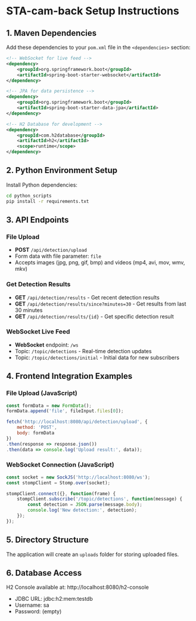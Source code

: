 # STA-cam-back Setup Instructions

## 1. Maven Dependencies

Add these dependencies to your `pom.xml` file in the `<dependencies>` section:

```xml
<!-- WebSocket for live feed -->
<dependency>
    <groupId>org.springframework.boot</groupId>
    <artifactId>spring-boot-starter-websocket</artifactId>
</dependency>

<!-- JPA for data persistence -->
<dependency>
    <groupId>org.springframework.boot</groupId>
    <artifactId>spring-boot-starter-data-jpa</artifactId>
</dependency>

<!-- H2 Database for development -->
<dependency>
    <groupId>com.h2database</groupId>
    <artifactId>h2</artifactId>
    <scope>runtime</scope>
</dependency>
```

## 2. Python Environment Setup

Install Python dependencies:
```bash
cd python_scripts
pip install -r requirements.txt
```

## 3. API Endpoints

### File Upload
- **POST** `/api/detection/upload`
- Form data with file parameter: `file`
- Accepts images (jpg, png, gif, bmp) and videos (mp4, avi, mov, wmv, mkv)

### Get Detection Results
- **GET** `/api/detection/results` - Get recent detection results
- **GET** `/api/detection/results/since?minutes=30` - Get results from last 30 minutes
- **GET** `/api/detection/results/{id}` - Get specific detection result

### WebSocket Live Feed
- **WebSocket** endpoint: `/ws`
- Topic: `/topic/detections` - Real-time detection updates
- Topic: `/topic/detections/initial` - Initial data for new subscribers

## 4. Frontend Integration Examples

### File Upload (JavaScript)
```javascript
const formData = new FormData();
formData.append('file', fileInput.files[0]);

fetch('http://localhost:8080/api/detection/upload', {
    method: 'POST',
    body: formData
})
.then(response => response.json())
.then(data => console.log('Upload result:', data));
```

### WebSocket Connection (JavaScript)
```javascript
const socket = new SockJS('http://localhost:8080/ws');
const stompClient = Stomp.over(socket);

stompClient.connect({}, function(frame) {
    stompClient.subscribe('/topic/detections', function(message) {
        const detection = JSON.parse(message.body);
        console.log('New detection:', detection);
    });
});
```

## 5. Directory Structure
The application will create an `uploads` folder for storing uploaded files.

## 6. Database Access
H2 Console available at: http://localhost:8080/h2-console
- JDBC URL: jdbc:h2:mem:testdb
- Username: sa
- Password: (empty)
